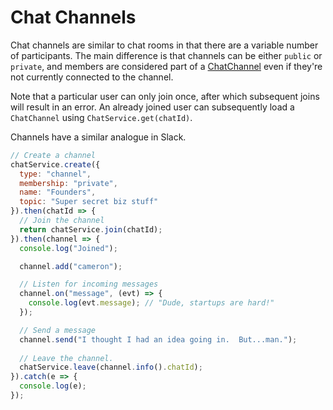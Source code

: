 # Chat Channels

Chat channels are similar to chat rooms in that there are a variable number of participants.  The main difference is that channels can be either `public` or `private`, and members are considered part of a [ChatChannel](https://docs.convergence.io/js-api/classes/chat.chatchannel.html) even if they're not currently connected to the channel.  

Note that a particular user can only join once, after which subsequent joins will result in an error.  An already joined user can subsequently load a `ChatChannel` using `ChatService.get(chatId)`.

Channels have a similar analogue in Slack.

```js
// Create a channel
chatService.create({
  type: "channel", 
  membership: "private",
  name: "Founders",
  topic: "Super secret biz stuff" 
}).then(chatId => {
  // Join the channel
  return chatService.join(chatId);
}).then(channel => {
  console.log("Joined");

  channel.add("cameron");

  // Listen for incoming messages
  channel.on("message", (evt) => {
    console.log(evt.message); // "Dude, startups are hard!"
  });

  // Send a message
  channel.send("I thought I had an idea going in.  But...man.");
  
  // Leave the channel.
  chatService.leave(channel.info().chatId);
}).catch(e => {
  console.log(e);
});
```